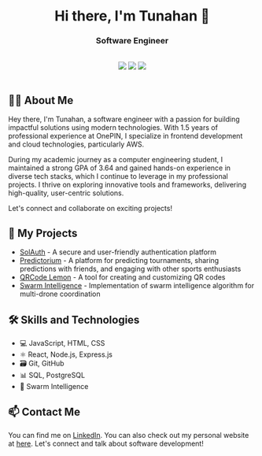 <div align="center">
  <h1>Hi there, I'm Tunahan 👋</h1>
  <h3>Software Engineer</h3>
  <br>
  <a href="https://www.solauth.xyz/"><img src="https://img.shields.io/badge/SolAuth-Blockchain%20Authentication-orange"></a>
  <a href="https://www.worldcup-predict.com/"><img src="https://img.shields.io/badge/World%20Cup%20Predictor-Predict%20matches-blue"></a>
  <a href="https://www.qrcode-lemon.com/"><img src="https://img.shields.io/badge/QRCode%20Lemon-Generate%20QR%20codes-green"></a>
  <br>
  <br>
</div>

## 👨‍💻 About Me

Hey there, I'm Tunahan, a software engineer with a passion for building impactful solutions using modern technologies. With 1.5 years of professional experience at OnePIN, I specialize in frontend development and cloud technologies, particularly AWS.

During my academic journey as a computer engineering student, I maintained a strong GPA of 3.64 and gained hands-on experience in diverse tech stacks, which I continue to leverage in my professional projects. I thrive on exploring innovative tools and frameworks, delivering high-quality, user-centric solutions.

Let's connect and collaborate on exciting projects!


## 🚀 My Projects

- [SolAuth](https://www.solauth.xyz/) - A secure and user-friendly authentication platform
- [Predictorium](https://www.predictorium.com/) - A platform for predicting tournaments, sharing predictions with friends, and engaging with other sports enthusiasts
- [QRCode Lemon](https://qrcode-lemon.com/) - A tool for creating and customizing QR codes
- [Swarm Intelligence](https://github.com/immpeccable/Coverage-Path-Planning) - Implementation of swarm intelligence algorithm for multi-drone coordination

## 🛠️ Skills and Technologies
- 💻 JavaScript, HTML, CSS
- ⚛️ React, Node.js, Express.js
- 🗃️ Git, GitHub
- 📊 SQL, PostgreSQL
- 🐝 Swarm Intelligence

## 📫 Contact Me
You can find me on [LinkedIn](https://www.linkedin.com/in/tunahan-dundar/). You can also check out my personal website at [here](https://tunahan-dundar.netlify.app/). Let's connect and talk about software development!

<!--
**immpeccable/immpeccable** is a ✨ _special_ ✨ repository because its `README.md` (this file) appears on your GitHub profile.

Here are some ideas to get you started:

- 🔭 I’m currently working on ...
- 🌱 I’m currently learning ...
- 👯 I’m looking to collaborate on ...
- 🤔 I’m looking for help with ...
- 💬 Ask me about ...
- 📫 How to reach me: ...
- 😄 Pronouns: ...
- ⚡ Fun fact: ...
-->
